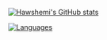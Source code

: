 [![Hawshemi's GitHub stats](https://github-readme-stats.vercel.app/api?username=hawshemi&count_private=true&show_icons=true&theme=transparent&hide_border=true)](https://github.com/anuraghazra/github-readme-stats)

[![Languages](https://github-readme-stats.vercel.app/api/top-langs/?username=hawshemi&layout=compact&theme=transparent&hide_border=true&show_icons=true)](https://github.com/anuraghazra/github-readme-stats)
